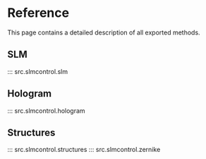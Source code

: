# Reference

This page contains a detailed description of all exported methods.

## SLM

::: src.slmcontrol.slm

## Hologram

::: src.slmcontrol.hologram   

## Structures

::: src.slmcontrol.structures
::: src.slmcontrol.zernike